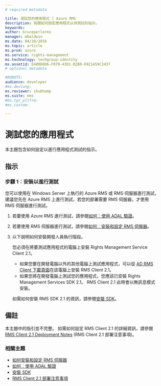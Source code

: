 ```yaml
---
# required metadata

title: 測試您的應用程式 | Azure RMS
description: 有關如何設定應用程式以供測試的指示。
keywords:
author: bruceperlerms
manager: mbaldwin
ms.date: 04/28/2016
ms.topic: article
ms.prod: azure
ms.service: rights-management
ms.technology: techgroup-identity
ms.assetid: E480D8D6-F070-43D1-B2B0-6921459C3437
# optional metadata

#ROBOTS:
audience: developer
#ms.devlang:
ms.reviewer: shubhamp
ms.suite: ems
#ms.tgt_pltfrm:
#ms.custom:

---
```


# 測試您的應用程式

本主題包含如何設定以進行應用程式測試的指示。

## 指示

### 步驟 1︰安裝以進行測試

您可以使用在 Windows Server 上執行的 Azure RMS 或 RMS 伺服器進行測試，建議您先在 Azure RMS 上進行測試，若您的部署需要 RMS 伺服器，才使用 RMS 伺服器進行測試。

1. 若要使用 Azure RMS 進行測試，請參閱[如何：使用 ADAL 驗證](how-to-use-adal-authentication.md)。
2. 若要使用 RMS 伺服器進行測試，請參閱[如何︰安裝和設定 RMS 伺服器](how-to-install-and-configure-an-rms-server.md)。
3. 以下說明如何安裝開發人員執行階段。

   您必須在將要測試應用程式的電腦上安裝 Rights Management Service Client 2.1。
   - 如果您要在開發電腦以外的其他電腦上測試應用程式，可以從 [AD RMS Client 下載頁面](http://www.microsoft.com/en-us/download/details.aspx?id=38396)在該電腦上安裝 RMS Client 2.1。
   - 如果您將在開發電腦上測試您的應用程式，您應該已安裝 Rights Management Services SDK 2.1。 RMS Client 2.1 此時會以無訊息模式安裝。

    如需如何安裝 RMS SDK 2.1 的資訊，請參閱[安裝 SDK](create-your-first-rights-aware-application.md)。

## 備註

本主題中的指引並不完整。 如需如何設定 RMS Client 2.1 的詳細資訊，請參閱 [RMS Client 2.1 Deployment Notes](https://technet.microsoft.com/en-us/library/jj159267(WS.10).aspx) (RMS Client 2.1 部署注意事項)。

### 相關主題

* [如何安裝和設定 RMS 伺服器](how-to-install-and-configure-an-rms-server.md)
* [如何︰使用 ADAL 驗證](how-to-use-adal-authentication,md)
* [安裝 SDK](create-your-first-rights-aware-application.md)
* [RMS Client 2.1 部署注意事項](https://technet.microsoft.com/en-us/library/jj159267(WS.10).aspx)
 

 


<!--HONumber=Jun16_HO2-->


